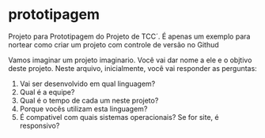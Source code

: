 # prototipagem
Projeto para Prototipagem do Projeto de TCC´. É apenas um exemplo para nortear como criar um projeto com controle de versão no Githud 

Vamos imaginar um projeto imaginario. Você vai dar nome a ele e o objtivo deste projeto.
Neste arquivo, inicialmente, você vai responder as perguntas:

1) Vai ser desenvolvido em qual linguagem?
2) Qual é a equipe?
3) Qual é o tempo de cada um neste projeto?
4) Porque vocês utilizam esta linguagem?
5) É compativel com quais sistemas operacionais? Se for site, é responsivo?
